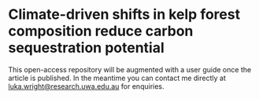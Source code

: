 # Climate-driven shifts in kelp forest composition reduce carbon sequestration potential
This open-access repository will be augmented with a user guide once the article is published. In the meantime you can contact me directly at luka.wright@research.uwa.edu.au for enquiries.
